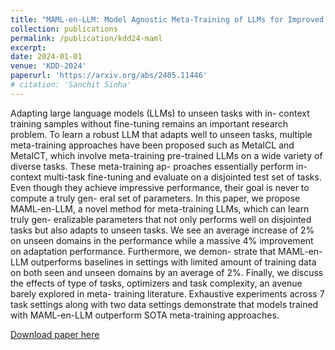 ```yaml
---
title: "MAML-en-LLM: Model Agnostic Meta-Training of LLMs for Improved In-Context Learning"
collection: publications
permalink: /publication/kdd24-maml
excerpt: 
date: 2024-01-01
venue: 'KDD-2024'
paperurl: 'https://arxiv.org/abs/2405.11446'
# citation: 'Sanchit Sinha'
---
```

 
Adapting large language models (LLMs) to unseen tasks with in- context training samples without fine-tuning remains an important research problem. To learn a robust LLM that adapts well to unseen tasks, multiple meta-training approaches have been proposed such as MetaICL and MetaICT, which involve meta-training pre-trained LLMs on a wide variety of diverse tasks. These meta-training ap- proaches essentially perform in-context multi-task fine-tuning and evaluate on a disjointed test set of tasks. Even though they achieve impressive performance, their goal is never to compute a truly gen- eral set of parameters. In this paper, we propose MAML-en-LLM, a novel method for meta-training LLMs, which can learn truly gen- eralizable parameters that not only performs well on disjointed tasks but also adapts to unseen tasks. We see an average increase of 2% on unseen domains in the performance while a massive 4% improvement on adaptation performance. Furthermore, we demon- strate that MAML-en-LLM outperforms baselines in settings with limited amount of training data on both seen and unseen domains by an average of 2%. Finally, we discuss the effects of type of tasks, optimizers and task complexity, an avenue barely explored in meta- training literature. Exhaustive experiments across 7 task settings along with two data settings demonstrate that models trained with MAML-en-LLM outperform SOTA meta-training approaches.

[Download paper here](https://arxiv.org/abs/2405.11446)

<!-- Recommended citation: Your Name, You. (2009). "Paper Title Number 1." <i>Journal 1</i>. 1(1). -->